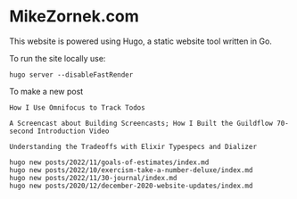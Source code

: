 # MikeZornek.com

This website is powered using Hugo, a static website tool written in Go.

To run the site locally use:

    hugo server --disableFastRender

To make a new post

    How I Use Omnifocus to Track Todos

    A Screencast about Building Screencasts; How I Built the Guildflow 70-second Introduction Video

    Understanding the Tradeoffs with Elixir Typespecs and Dializer

    hugo new posts/2022/11/goals-of-estimates/index.md
    hugo new posts/2022/10/exercism-take-a-number-deluxe/index.md
    hugo new posts/2022/11/30-journal/index.md
    hugo new posts/2020/12/december-2020-website-updates/index.md
